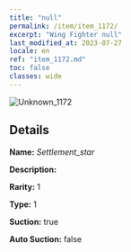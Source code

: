 ```yaml
---
title: "null"
permalink: /item/item_1172/
excerpt: "Wing Fighter null"
last_modified_at: 2023-07-27
locale: en
ref: "item_1172.md"
toc: false
classes: wide
---
```



 ![Unknown_1172](/images/item/Settlement_star_p.png)



## Details

 **Name:** *Settlement_star* 

 **Description:** 

 **Rarity:** 1 

 **Type:** 1 

 **Suction:** true 

 **Auto Suction:** false 


